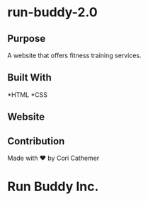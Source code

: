 # run-buddy-2.0

## Purpose
A website that offers fitness training services. 

## Built With 
*HTML
*CSS

## Website 


## Contribution 
Made with ❤️ by Cori Cathemer

# Run Buddy Inc.